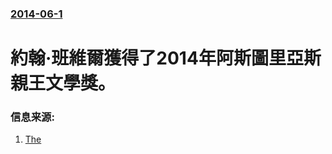 ### [2014-06-1](/news/2014/06/1/index.md)

##### 
#  約翰·班維爾獲得了2014年阿斯圖里亞斯親王文學獎。 




### 信息来源:

1. [The](http://www.irishtimes.com/culture/books/john-banville-is-first-irish-author-to-win-50-000-asturias-award-1.1820562)
